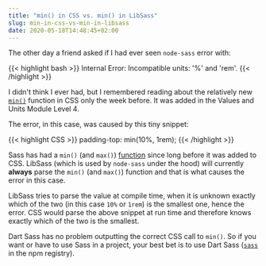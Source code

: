 ```yaml
---
title: "min() in CSS vs. min() in LibSass"
slug: min-in-css-vs-min-in-libsass
date: 2020-05-18T14:48:45+02:00 
---
```


The other day a friend asked if I had ever seen `node-sass` error with: 

{{< highlight bash >}}
Internal Error: Incompatible units: '%' and 'rem'.
{{< /highlight >}}

I didn't think I ever had, but I remembered reading about the relatively new [`min()`](https://drafts.csswg.org/css-values-4/#calc-notation) function in CSS only the week before. It was added in the Values and Units Module Level 4.

The error, in this case, was caused by this tiny snippet:

{{< highlight CSS >}}
padding-top: min(10%, 1rem);
{{< /highlight >}}

Sass has had a `min()` (and `max()`) [function](https://sass-lang.com/documentation/syntax/special-functions#min-and-max) since long before it was added to CSS. LibSass (which is used by `node-sass` under the hood) will currently **always** parse the `min()` (and `max()`) function and that is what causes the error in this case.

LibSass tries to parse the value at compile time, when it is unknown exactly which of the two (in this case `10%` or `1rem`) is the smallest one, hence the error. CSS would parse the above snippet at run time and therefore knows exactly which of the two is the smallest.

Dart Sass has no problem outputting the correct CSS call to `min()`. So if you want or have to use Sass in a project, your best bet is to use Dart Sass ([`sass`](https://www.npmjs.com/package/sass) in the npm registry).